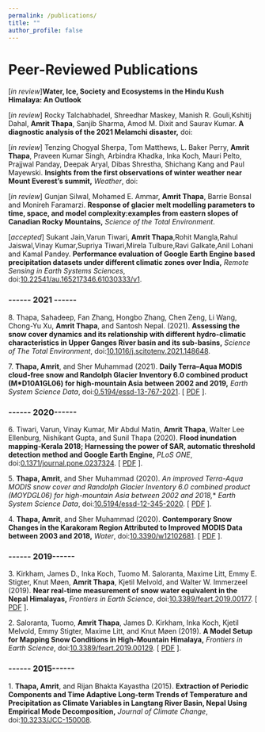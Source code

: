 ```yaml
---
permalink: /publications/
title: ""
author_profile: false
---
```


# Peer-Reviewed Publications

[_in review_]**Water, Ice, Society and Ecosystems in the Hindu Kush Himalaya: An Outlook**

[_in review_] Rocky Talchabhadel, Shreedhar Maskey, Manish R. Gouli,Kshitij Dahal,
**Amrit Thapa**, Sanjib Sharma, Amod M. Dixit and Saurav Kumar. **A diagnostic analysis of the 2021 Melamchi disaster,** doi:

[_in review_] Tenzing Chogyal Sherpa, Tom Matthews, L. Baker Perry, **Amrit Thapa**, Praveen Kumar Singh, Arbindra Khadka, Inka Koch, Mauri Pelto, Prajjwal Panday, Deepak Aryal, Dibas Shrestha, Shichang Kang and Paul Mayewski. **Insights from the first observations of winter weather near Mount Everest’s summit,** _Weather_, doi:

[_in review_] Gunjan Silwal, Mohamed E. Ammar, **Amrit Thapa**, Barrie Bonsal and  Monireh Faramarzi. **Response of glacier melt modelling parameters to time, space, and model complexity:examples from eastern slopes of Canadian Rocky Mountains,** _Science of the Total Environment_.

[_accepted_] Sukant Jain,Varun Tiwari, **Amrit Thapa**,Rohit Mangla,Rahul Jaiswal,Vinay Kumar,Supriya Tiwari,Mirela Tulbure,Ravi Galkate,Anil Lohani and Kamal Pandey.  **Performance evaluation of Google Earth Engine based precipitation datasets under different climatic zones over India,** _Remote Sensing in Earth Systems Sciences_, doi:[10.22541/au.165217346.61030333/v1](https://doi.org/10.22541/au.165217346.61030333/v1).

### ------ 2021 ------

8\. Thapa, Sahadeep, Fan Zhang, Hongbo Zhang, Chen Zeng, Li Wang, Chong-Yu Xu, **Amrit Thapa**, and Santosh Nepal. (2021). **Assessing the snow cover dynamics
and its relationship with different hydro-climatic characteristics in Upper Ganges River basin and its sub-basins,** _Science of The Total Environment_, doi:[10.1016/j.scitotenv.2021.148648](https://doi.org/10.1016/j.scitotenv.2021.148648).


7\. **Thapa, Amrit**, and Sher Muhammad (2021). **Daily Terra–Aqua MODIS cloud-free snow and Randolph Glacier Inventory 6.0 combined product (M*D10A1GL06) for high-mountain Asia between 2002 and 2019,** _Earth System Science Data_, doi:[0.5194/essd-13-767-2021](https://doi.org/0.5194/essd-13-767-2021). [ [PDF](https://amrit-thapa-2044.github.io/files/muhammad_and_thapa_2021.pdf) ].

### ------ 2020------

6\. Tiwari, Varun, Vinay Kumar, Mir Abdul Matin, **Amrit Thapa**, Walter Lee Ellenburg, Nishikant Gupta, and Sunil Thapa (2020). **Flood inundation mapping-Kerala 2018; Harnessing the power of SAR, automatic threshold detection method and Google Earth Engine,** _PLoS ONE_, doi:[0.1371/journal.pone.0237324](https://doi.org/0.1371/journal.pone.0237324). [ [PDF](https://amrit-thapa-2044.github.io/files/tiwari_et_al_2020.pdf) ].

5\. **Thapa, Amrit**, and Sher Muhammad (2020). **An improved Terra-Aqua MODIS snow cover and Randolph Glacier Inventory 6.0 combined product (MOYDGL06*) for high-mountain Asia between 2002 and 2018,** _Earth System Science Data_, doi:[10.5194/essd-12-345-2020](https://doi.org/10.5194/essd-12-345-2020). [ [PDF](https://amrit-thapa-2044.github.io/files/muhammad_and_thapa_2020.pdf) ].

4\. **Thapa, Amrit**, and Sher Muhammad (2020). **Contemporary Snow Changes in the Karakoram Region Attributed to Improved MODIS Data between 2003 and 2018,** _Water_, doi:[10.3390/w12102681](https://doi.org/10.3390/w12102681). [ [PDF](https://amrit-thapa-2044.github.io/files/Thapa_and_Muhammad_2020.pdf) ].

### ------ 2019------

3\. Kirkham, James D., Inka Koch, Tuomo M. Saloranta, Maxime Litt, Emmy E. Stigter, Knut Møen, **Amrit Thapa**, Kjetil Melvold, and Walter W. Immerzeel (2019). **Near real-time measurement of snow water equivalent in the Nepal Himalayas,** _Frontiers in Earth Science_, doi:[10.3389/feart.2019.00177](https://doi.org/10.3389/feart.2019.00177). [ [PDF](https://amrit-thapa-2044.github.io/files/kirkham_et_al_2019.pdf) ].

2\. Saloranta, Tuomo, **Amrit Thapa**, James D. Kirkham, Inka Koch, Kjetil Melvold, Emmy Stigter, Maxime Litt, and Knut Møen (2019). **A Model Setup for Mapping Snow Conditions in High-Mountain Himalaya,** _Frontiers in Earth Science_, doi:[10.3389/feart.2019.00129](https://doi.org/10.3389/feart.2019.00129). [ [PDF](https://amrit-thapa-2044.github.io/files/saloranta_et_al_2019.pdf) ].

### ------ 2015------
1\. **Thapa, Amrit**, and Rijan Bhakta Kayastha (2015). **Extraction of Periodic Components and Time Adaptive Long-term Trends of Temperature and Precipitation as Climate Variables in Langtang River Basin, Nepal Using Empirical Mode Decomposition,** _Journal of Climate Change_, doi:[10.3233/JCC-150008](https://doi.org/10.3233/JCC-150008).


